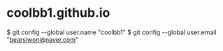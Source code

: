 # coolbb1.github.io
$ git config --global user.name "coolbb1"
$ git config --global user.email "bearsiwon@naver.com"
